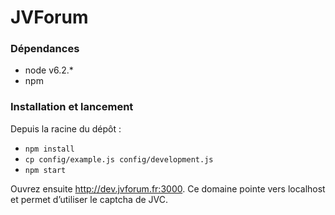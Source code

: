 # JVForum

### Dépendances

- node v6.2.*
- npm

### Installation et lancement

Depuis la racine du dépôt :

* `npm install`
* `cp config/example.js config/development.js`
* `npm start`

Ouvrez ensuite <http://dev.jvforum.fr:3000>. Ce domaine pointe vers localhost et permet d’utiliser le captcha de JVC.
